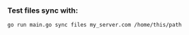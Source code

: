 ### Test files sync with:
```shell script
go run main.go sync files my_server.com /home/this/path
```